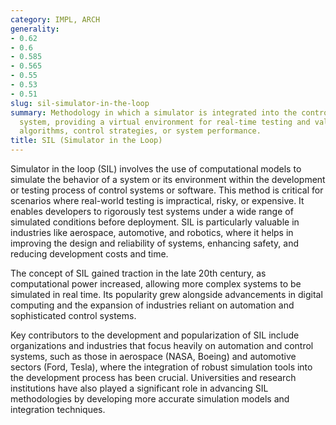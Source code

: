 ```yaml
---
category: IMPL, ARCH
generality:
- 0.62
- 0.6
- 0.585
- 0.565
- 0.55
- 0.53
- 0.51
slug: sil-simulator-in-the-loop
summary: Methodology in which a simulator is integrated into the control loop of a
  system, providing a virtual environment for real-time testing and validation of
  algorithms, control strategies, or system performance.
title: SIL (Simulator in the Loop)
---
```


Simulator in the loop (SIL) involves the use of computational models to simulate the behavior of a system or its environment within the development or testing process of control systems or software. This method is critical for scenarios where real-world testing is impractical, risky, or expensive. It enables developers to rigorously test systems under a wide range of simulated conditions before deployment. SIL is particularly valuable in industries like aerospace, automotive, and robotics, where it helps in improving the design and reliability of systems, enhancing safety, and reducing development costs and time.

The concept of SIL gained traction in the late 20th century, as computational power increased, allowing more complex systems to be simulated in real time. Its popularity grew alongside advancements in digital computing and the expansion of industries reliant on automation and sophisticated control systems.

Key contributors to the development and popularization of SIL include organizations and industries that focus heavily on automation and control systems, such as those in aerospace (NASA, Boeing) and automotive sectors (Ford, Tesla), where the integration of robust simulation tools into the development process has been crucial. Universities and research institutions have also played a significant role in advancing SIL methodologies by developing more accurate simulation models and integration techniques.